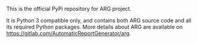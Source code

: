 This is the official PyPi repository for ARG project.

It is Python 3 compatible only, and contains both ARG source code and all its required Python packages.
More details about ARG are available on https://gitlab.com/AutomaticReportGenerator/arg.
